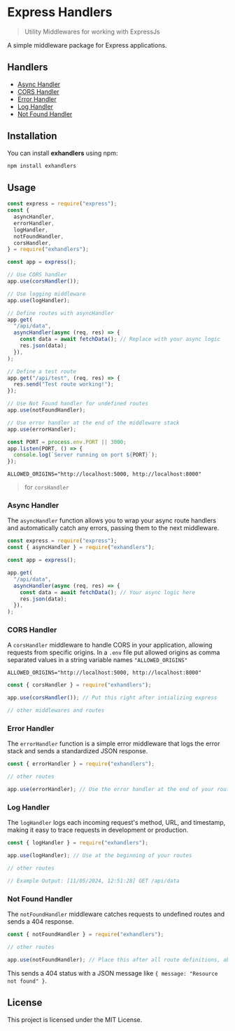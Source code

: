 # Express Handlers

> Utility Middlewares for working with ExpressJs

A simple middleware package for Express applications.

## Handlers

- [Async Handler](#async-handler)
- [CORS Handler](#cors-handler)
- [Error Handler](#error-handler)
- [Log Handler](#log-handler)
- [Not Found Handler](#not-found-handler)

## Installation

You can install **exhandlers** using npm:

```bash
npm install exhandlers
```

## Usage

```js
const express = require("express");
const {
  asyncHandler,
  errorHandler,
  logHandler,
  notFoundHandler,
  corsHandler,
} = require("exhandlers");

const app = express();

// Use CORS handler
app.use(corsHandler());

// Use logging middleware
app.use(logHandler);

// Define routes with asyncHandler
app.get(
  "/api/data",
  asyncHandler(async (req, res) => {
    const data = await fetchData(); // Replace with your async logic
    res.json(data);
  }),
);

// Define a test route
app.get("/api/test", (req, res) => {
  res.send("Test route working!");
});

// Use Not Found handler for undefined routes
app.use(notFoundHandler);

// Use error handler at the end of the middleware stack
app.use(errorHandler);

const PORT = process.env.PORT || 3000;
app.listen(PORT, () => {
  console.log(`Server running on port ${PORT}`);
});
```

```.env
ALLOWED_ORIGINS="http://localhost:5000, http://localhost:8000"
```

> for `corsHandler`

### Async Handler

The `asyncHandler` function allows you to wrap your async route handlers and automatically catch any errors, passing them to the next middleware.

```javascript
const express = require("express");
const { asyncHandler } = require("exhandlers");

const app = express();

app.get(
  "/api/data",
  asyncHandler(async (req, res) => {
    const data = await fetchData(); // Your async logic here
    res.json(data);
  }),
);
```

### CORS Handler

A `corsHandler` middleware to handle CORS in your application, allowing requests from specific origins. In a `.env` file put allowed origins as comma separated values in a string variable names `"ALLOWED_ORIGINS"`

```.env
ALLOWED_ORIGINS="http://localhost:5000, http://localhost:8000"
```

```javascript
const { corsHandler } = require("exhandlers");

app.use(corsHandler()); // Put this right after intializing express

// other middlewares and routes
```

### Error Handler

The `errorHandler` function is a simple error middleware that logs the error stack and sends a standardized JSON response.

```javascript
const { errorHandler } = require("exhandlers");

// other routes

app.use(errorHandler); // Use the error handler at the end of your routes, below notFoundHandler
```

### Log Handler

The `logHandler` logs each incoming request's method, URL, and timestamp, making it easy to trace requests in development or production.

```javascript
const { logHandler } = require("exhandlers");

app.use(logHandler); // Use at the beginning of your routes

// other routes

// Example Output: [11/05/2024, 12:51:28] GET /api/data
```

### Not Found Handler

The `notFoundHandler` middleware catches requests to undefined routes and sends a 404 response.

```javascript
const { notFoundHandler } = require("exhandlers");

// other routes

app.use(notFoundHandler); // Place this after all route definitions, above errorHandler
```

This sends a 404 status with a JSON message like `{ message: "Resource not found" }`.

## License

This project is licensed under the MIT License.
